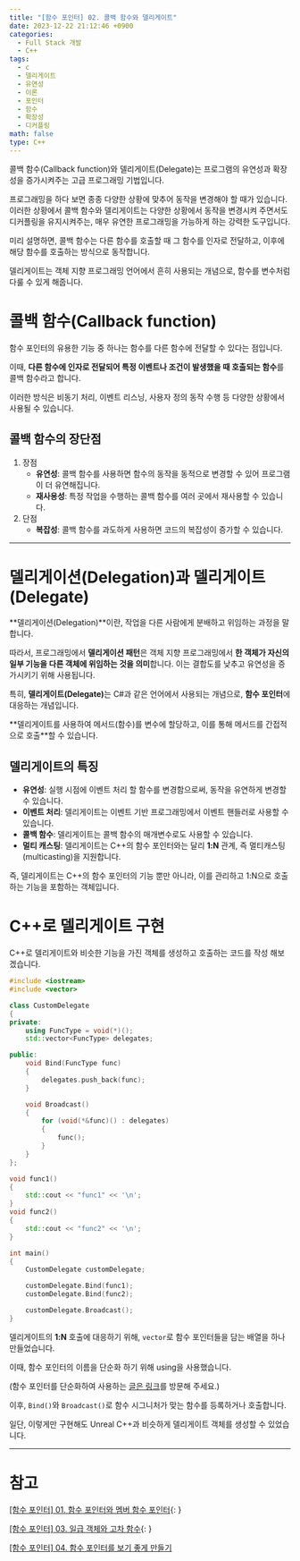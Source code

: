 ```yaml
---
title: "[함수 포인터] 02. 콜백 함수와 델리게이트"
date: 2023-12-22 21:12:46 +0900
categories:
  - Full Stack 개발
  - C++
tags:
  - c
  - 델리게이트
  - 유연성
  - 이론
  - 포인터
  - 함수
  - 확장성
  - 디커플링
math: false
type: C++
---
```


콜백 함수(Callback function)와 델리게이트(Delegate)는 프로그램의 유연성과 확장성을 증가시켜주는 고급 프로그래밍 기법입니다.

프로그래밍을 하다 보면 종종 다양한 상황에 맞추어 동작을 변경해야 할 때가 있습니다. 이러한 상황에서 콜백 함수와 델리게이트는 다양한 상황에서 동작을 변경시켜 주면서도 디커플링을 유지시켜주는, 매우 유연한 프로그래밍을 가능하게 하는 강력한 도구입니다.

미리 설명하면, 콜백 함수는 다른 함수를 호출할 때 그 함수를 인자로 전달하고, 이후에 해당 함수를 호출하는 방식으로 동작합니다.

델리게이트는 객체 지향 프로그래밍 언어에서 흔히 사용되는 개념으로, 함수를 변수처럼 다룰 수 있게 해줍니다.


# 콜백 함수(Callback function)

함수 포인터의 유용한 기능 중 하나는 함수를 다른 함수에 전달할 수 있다는 점입니다.

이때, **<span class="font_highlight">다른 함수에 인자로 전달</span>되어 <span class="font_highlight">특정 이벤트나 조건이 발생했을 때 호출</span>되는 함수**를 콜백 함수라고 합니다.

이러한 방식은 비동기 처리, 이벤트 리스닝, 사용자 정의 동작 수행 등 다양한 상황에서 사용될 수 있습니다.

## 콜백 함수의 장단점

1. 장점
    - <span class="important">**유연성**</span>: 콜백 함수를 사용하면 함수의 동작을 동적으로 변경할 수 있어 프로그램이 더 유연해집니다.
    - <span class="important">**재사용성**</span>: 특정 작업을 수행하는 콜백 함수를 여러 곳에서 재사용할 수 있습니다.
2. 단점
    - <span class="important">**복잡성**</span>: 콜백 함수를 과도하게 사용하면 코드의 복잡성이 증가할 수 있습니다.


---


# 델리게이션(Delegation)과 델리게이트(Delegate)

**델리게이션(Delegation)**이란, 작업을 다른 사람에게 분배하고 위임하는 과정을 말합니다.

따라서, 프로그래밍에서 **델리게이션 패턴**은 객체 지향 프로그래밍에서 **한 객체가 자신의 일부 기능을 다른 객체에 위임하는 것을 의미**합니다. 이는 결합도를 낮추고 유연성을 증가시키기 위해 사용됩니다.

특히, <span class="keyword">**델리게이트(Delegate)**</span>는 C#과 같은 언어에서 사용되는 개념으로, **함수 포인터**에 대응하는 개념입니다.

**델리게이트를 사용하여 <span class="font_highlight">메서드(함수)를 변수에 할당</span>하고, 이를 통해 <span class="font_highlight">메서드를 간접적으로 호출</span>**할 수 있습니다.

## 델리게이트의 특징

- <span class="important">**유연성**</span>: 실행 시점에 이벤트 처리 할 함수를 변경함으로써, 동작을 유연하게 변경할 수 있습니다.
- <span class="important">**이벤트 처리**</span>: 델리게이트는 이벤트 기반 프로그래밍에서 이벤트 핸들러로 사용할 수 있습니다.
- <span class="important">**콜백 함수**</span>: 델리게이트는 콜백 함수의 매개변수로도 사용할 수 있습니다.
- <span class="important">**멀티 캐스팅**</span>: 델리게이트는 C++의 함수 포인터와는 달리 **1:N** 관계, 즉 멀티캐스팅(multicasting)을 지원합니다.

즉, 델리게이트는 C++의 함수 포인터의 기능 뿐만 아니라, 이를 관리하고 1:N으로 호출하는 기능을 포함하는 객체입니다.

# C++로 델리게이트 구현

C++로 델리게이트와 비슷한 기능을 가진 객체를 생성하고 호출하는 코드를 작성 해보겠습니다.

```cpp
#include <iostream>
#include <vector>

class CustomDelegate
{
private:
	using FuncType = void(*)();
	std::vector<FuncType> delegates;

public:
	void Bind(FuncType func)
	{
		delegates.push_back(func);
	}

	void Broadcast()
	{
		for (void(*&func)() : delegates)
		{
			func();
		}
	}
};

void func1()
{
	std::cout << "func1" << '\n';
}
void func2()
{
	std::cout << "func2" << '\n';
}

int main()
{
	CustomDelegate customDelegate;

	customDelegate.Bind(func1);
	customDelegate.Bind(func2);

	customDelegate.Broadcast();
}
```

델리게이트의 **1:N** 호출에 대응하기 위해, `vector`로 함수 포인터들을 담는 배열을 하나 만들었습니다.

이때, 함수 포인터의 이름을 단순화 하기 위해 using을 사용했습니다.

(함수 포인터를 단순화하여 사용하는 [글은 링크](https://www.notion.so/6e750f857458474483e0d538c8d1991e?pvs=21)를 방문해 주세요.)

이후, `Bind()`와 `Broadcast()`로 함수 시그니처가 맞는 함수를 등록하거나 호출합니다.

일단, 이렇게만 구현해도 Unreal C++과 비슷하게 델리게이트 객체를 생성할 수 있었습니다.

---

# 참고

[[함수 포인터] 01. 함수 포인터와 멤버 함수 포인터](/posts/%ED%95%A8%EC%88%98-%ED%8F%AC%EC%9D%B8%ED%84%B0-01.-%ED%95%A8%EC%88%98-%ED%8F%AC%EC%9D%B8%ED%84%B0%EC%99%80-%EB%A9%A4%EB%B2%84-%ED%95%A8%EC%88%98-%ED%8F%AC%EC%9D%B8%ED%84%B0/){: }

[[함수 포인터] 03. 일급 객체와 고차 함수](/posts/%ED%95%A8%EC%88%98-%ED%8F%AC%EC%9D%B8%ED%84%B0-03.-%EC%9D%BC%EA%B8%89-%EA%B0%9D%EC%B2%B4%EC%99%80-%EA%B3%A0%EC%B0%A8-%ED%95%A8%EC%88%98/){: }

[[함수 포인터] 04. 함수 포인터를 보기 좋게 만들기](/posts/%ED%95%A8%EC%88%98-%ED%8F%AC%EC%9D%B8%ED%84%B0-04.-%ED%95%A8%EC%88%98-%ED%8F%AC%EC%9D%B8%ED%84%B0%EB%A5%BC-%EB%B3%B4%EA%B8%B0-%EC%A2%8B%EA%B2%8C-%EB%A7%8C%EB%93%A4%EA%B8%B0/)